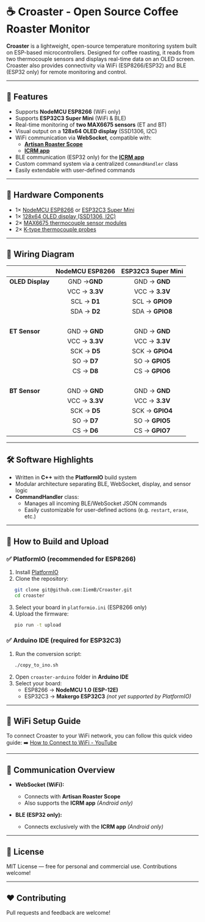 # ☕ Croaster - Open Source Coffee Roaster Monitor

**Croaster** is a lightweight, open-source temperature monitoring system built on ESP-based microcontrollers. Designed for coffee roasting, it reads from two thermocouple sensors and displays real-time data on an OLED screen. Croaster also provides connectivity via WiFi (ESP8266/ESP32) and BLE (ESP32 only) for remote monitoring and control.


---

## 🚀 Features

* Supports **NodeMCU ESP8266** (WiFi only)
* Supports **ESP32C3 Super Mini** (WiFi & BLE)
* Real-time monitoring of **two MAX6675 sensors** (ET and BT)
* Visual output on a **128x64 OLED display** (SSD1306, I2C)
* WiFi communication via **WebSocket**, compatible with:
  + [**Artisan Roaster Scope**](https://artisan-scope.org/)
  + [**ICRM app**](https://iiemb.github.io/#/icrm)
* BLE communication (ESP32 only) for the [**ICRM app**](https://iiemb.github.io/#/icrm)
* Custom command system via a centralized `CommandHandler` class
* Easily extendable with user-defined commands

---

## 🧩 Hardware Components

* 1× [NodeMCU ESP8266](images/NodeMCU-ESP8266.png) or [ESP32C3 Super Mini](images/ESP32C3-Super-Mini.png)
* 1× [128x64 OLED display (SSD1306, I2C)](images/OLED-Display.png)
* 2× [MAX6675 thermocouple sensor modules](images/MAX6675.png)
* 2× [K-type thermocouple probes](images/Type-K-thermocouple.png)

---

## 🔌 Wiring Diagram

|  |**NodeMCU ESP8266**|**ESP32C3 Super Mini**|
|:---|:---:|:---:|
|**OLED Display**|GND →**GND**|GND → **GND**|
| |VCC → **3.3V**|VCC → **3.3V**|
| |SCL → **D1**|SCL → **GPIO9**|
| |SDA → **D2**|SDA → **GPIO8**|
|||⠀|
|**ET Sensor**|GND → **GND**|GND → **GND**|
| |VCC → **3.3V**|VCC → **3.3V**|
| |SCK → **D5**|SCK → **GPIO4**|
| |SO  → **D7**|SO  → **GPIO5**|
| |CS  → **D8**|CS  → **GPIO6**|
|||⠀|
|**BT Sensor**|GND → **GND**|GND → **GND**|
| |VCC → **3.3V**|VCC → **3.3V**|
| |SCK → **D5**|SCK → **GPIO4**|
| |SO  → **D7**|SO  → **GPIO5**|
| |CS  → **D6**|CS  → **GPIO7**|

---

## 🛠 Software Highlights

* Written in **C++** with the **PlatformIO** build system
* Modular architecture separating BLE, WebSocket, display, and sensor logic
* **CommandHandler** class:
  + Manages all incoming BLE/WebSocket JSON commands
  + Easily customizable for user-defined actions (e.g. `restart`,  `erase`, etc.)

---

## 🔧 How to Build and Upload

### ✅ PlatformIO (recommended for ESP8266)

1. Install [PlatformIO](https://platformio.org/)
2. Clone the repository:
   

```bash
   git clone git@github.com:IiemB/Croaster.git
   cd croaster
   ```

3. Select your board in `platformio.ini` (ESP8266 only)
4. Upload the firmware:
   

```bash
   pio run -t upload
   ```

### ✅ Arduino IDE (required for ESP32C3)

1. Run the conversion script:
   

```bash
   ./copy_to_ino.sh
   ```

2. Open `croaster-arduino` folder in **Arduino IDE**
3. Select your board:
   - ESP8266 → **NodeMCU 1.0 (ESP-12E)**
   - ESP32C3 → **Makergo ESP32C3** *(not yet supported by PlatformIO)*

---

## 🔗 WiFi Setup Guide

To connect Croaster to your WiFi network, you can follow this quick video guide: ➡️ [How to Connect to WiFi - YouTube](https://www.youtube.com/watch?v=esNiudoCEcU\&t=434s)

---

## 📡 Communication Overview

* **WebSocket (WiFi):**
  + Connects with **Artisan Roaster Scope**
  + Also supports the **ICRM app** *(Android only)*

* **BLE (ESP32 only):**
  + Connects exclusively with the **ICRM app** *(Android only)*

---

## 📘 License

MIT License — free for personal and commercial use. Contributions welcome!

---

## ❤️ Contributing

Pull requests and feedback are welcome!
